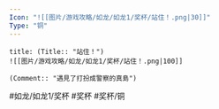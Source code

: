 ```yaml
---
Icon: "![[图片/游戏攻略/如龙/如龙1/奖杯/站住！.png|30]]"
Type: "铜"
---
```

```ad-common-bronze-trophy
title: (Title:: "站住！")
![[图片/游戏攻略/如龙/如龙1/奖杯/站住！.png|100]]

(Comment:: "遇見了打扮成警察的真島")
```

#如龙/如龙1/奖杯 #奖杯 #奖杯/铜
